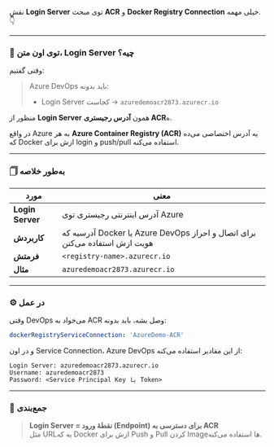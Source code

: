 نقش **Login Server** توی مبحث **ACR** و **Docker Registry Connection** خیلی مهمه. 👇

---

### 🤩 توی اون متن، Login Server چیه؟

وقتی گفتیم:

> Azure DevOps باید بدونه:
>
> * Login Server کجاست → `azuredemoacr2873.azurecr.io`

منظور از **Login Server** همون **آدرس رجیستری ACR**ه.

در واقع Azure به هر **Azure Container Registry (ACR)** یه آدرس اختصاصی می‌ده که Docker ازش برای login و push/pull استفاده می‌کنه.

---

### 🗍️ به‌طور خلاصه

| مورد | معنی |
|------|------|
| **Login Server** | آدرس اینترنتی رجیستری توی Azure |
| **کاربردش** | آدرسیه که Docker یا Azure DevOps برای اتصال و احراز هویت ازش استفاده می‌کنن |
| **فرمتش** | `<registry-name>.azurecr.io` |
| **مثال** | `azuredemoacr2873.azurecr.io` |

---

### ⚙️ در عمل

وقتی DevOps می‌خواد به ACR وصل بشه، باید بدونه:

```yaml
dockerRegistryServiceConnection: 'AzureDemo-ACR'
```

و در اون Service Connection، Azure DevOps از این مقادیر استفاده می‌کنه:

```
Login Server: azuredemoacr2873.azurecr.io
Username: azuredemoacr2873
Password: <Service Principal Key یا Token>
```

---

### 🔗 جمع‌بندی

> **Login Server = نقطهٔ ورود (Endpoint) برای دسترسی به ACR**  
> مثل URLیه که Docker ازش برای Push و Pull کردن Image‌ها استفاده می‌کنه.

